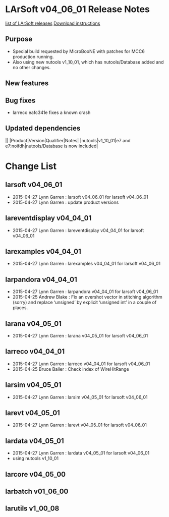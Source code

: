 LArSoft v04_06_01 Release Notes
======================================================================

[list of LArSoft releases](LArSoft_release_list)
[Download instructions](http://scisoft.fnal.gov/scisoft/bundles/larsoft/v04_06_01/larsoft-v04_06_01.html)

Purpose
--------------------

-   Special build requested by MicroBooNE with patches for MCC6 production running.
-   Also using new nutools v1_10_01, which has nutools/Database added and no other changes.

New features
------------------------------

Bug fixes
------------------------

-   larreco eafc341e fixes a known crash

Updated dependencies
----------------------------------------------

||
|Product|Version|Qualifier|Notes|
|nutools|v1_10_01|e7 and e7:noifdh|nutools/Database is now included|

Change List
============================

larsoft v04_06_01
------------------------------------------

-   2015-04-27 Lynn Garren : larsoft v04_06_01 for larsoft v04_06_01
-   2015-04-27 Lynn Garren : update product versions

lareventdisplay v04_04_01
----------------------------------------------------------

-   2015-04-27 Lynn Garren : lareventdisplay v04_04_01 for larsoft v04_06_01

larexamples v04_04_01
--------------------------------------------------

-   2015-04-27 Lynn Garren : larexamples v04_04_01 for larsoft v04_06_01

larpandora v04_04_01
------------------------------------------------

-   2015-04-27 Lynn Garren : larpandora v04_04_01 for larsoft v04_06_01
-   2015-04-25 Andrew Blake : Fix an overshot vector in stitching algorithm (sorry) and replace ‘unsigned’ by explicit ‘unsigned int’ in a couple of places.

larana v04_05_01
----------------------------------------

-   2015-04-27 Lynn Garren : larana v04_05_01 for larsoft v04_06_01

larreco v04_04_01
------------------------------------------

-   2015-04-27 Lynn Garren : larreco v04_04_01 for larsoft v04_06_01
-   2015-04-25 Bruce Baller : Check index of WireHitRange

larsim v04_05_01
----------------------------------------

-   2015-04-27 Lynn Garren : larsim v04_05_01 for larsoft v04_06_01

larevt v04_05_01
----------------------------------------

-   2015-04-27 Lynn Garren : larevt v04_05_01 for larsoft v04_06_01

lardata v04_05_01
------------------------------------------

-   2015-04-27 Lynn Garren : lardata v04_05_01 for larsoft v04_06_01
-   using nutools v1_10_01

larcore v04_05_00
------------------------------------------

larbatch v01_06_00
--------------------------------------------

larutils v1_00_08
------------------------------------------
